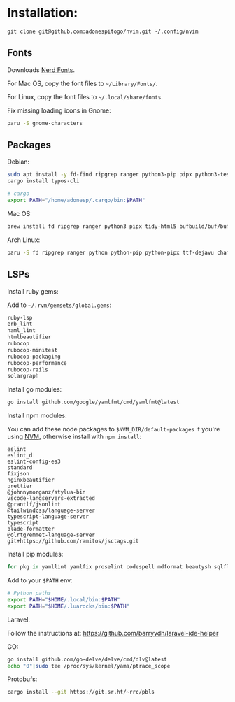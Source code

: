 # Installation:

```
git clone git@github.com:adonespitogo/nvim.git ~/.config/nvim
```

## Fonts

Downloads [Nerd Fonts](https://github.com/ryanoasis/nerd-fonts/releases).

For Mac OS, copy the font files to `~/Library/Fonts/`.

For Linux, copy the font files to `~/.local/share/fonts`.

Fix missing loading icons in Gnome:

```sh
paru -S gnome-characters
```

## Packages

Debian:

```sh
sudo apt install -y fd-find ripgrep ranger python3-pip pipx python3-testresources chafa universal-ctags rustup gotags
cargo install typos-cli
```

```sh
# cargo
export PATH="/home/adonesp/.cargo/bin:$PATH"
```

Mac OS:

```sh
brew install fd ripgrep ranger python3 pipx tidy-html5 bufbuild/buf/buf chafa ctags gotags netcoredbg bash-language-server rust typos beautysh pgformatter
```

Arch Linux:

```sh
paru -S fd ripgrep ranger python python-pip python-pipx ttf-dejavu chafa ctags gotags netcoredbg bash-language-server buf rust typos beautysh pgformatter stylua
```

## LSPs

Install ruby gems:

Add to `~/.rvm/gemsets/global.gems`:

```sh
ruby-lsp
erb_lint
haml_lint
htmlbeautifier
rubocop
rubocop-minitest
rubocop-packaging
rubocop-performance
rubocop-rails
solargraph
```

Install go modules:

```sh
go install github.com/google/yamlfmt/cmd/yamlfmt@latest
```

Install npm modules:

You can add these node packages to `$NVM_DIR/default-packages` if you're using [NVM](https://github.com/nvm-sh/nvm), otherwise install with `npm install`:

```
eslint
eslint_d
eslint-config-es3
standard
fixjson
nginxbeautifier
prettier
@johnnymorganz/stylua-bin
vscode-langservers-extracted
@prantlf/jsonlint
@tailwindcss/language-server
typescript-language-server
typescript
blade-formatter
@olrtg/emmet-language-server
git+https://github.com/ramitos/jsctags.git
```

Install pip modules:

```sh
for pkg in yamllint yamlfix proselint codespell mdformat beautysh sqlfluff; do pipx install $pkg; done
```

Add to your `$PATH` env:

```sh
# Python paths
export PATH="$HOME/.local/bin:$PATH"
export PATH="$HOME/.luarocks/bin:$PATH"
```

Laravel:

Follow the instructions at: https://github.com/barryvdh/laravel-ide-helper

GO:

```sh
go install github.com/go-delve/delve/cmd/dlv@latest
echo "0"|sudo tee /proc/sys/kernel/yama/ptrace_scope
```

Protobufs:

```sh
cargo install --git https://git.sr.ht/~rrc/pbls
```
